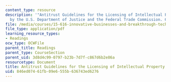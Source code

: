 ```yaml
---
content_type: resource
description: '"Antitrust Guidelines for the Licensing of Intellectual Property." Issued
  by the U.S. Department of Justice and the Federal Trade Commission. 6 April 1995.'
file: /media/courses/15-616-innovative-businesses-and-breakthrough-technologies-the-legal-issues-fall-2004/846ed07461fb09e6555b636743ed6276_ip_guide.pdf
file_type: application/pdf
learning_resource_types:
- Readings
ocw_type: OCWFile
parent_title: Readings
parent_type: CourseSection
parent_uid: 3d8d4c99-0797-b23b-7d7f-c867d6b2e86a
resourcetype: Document
title: Antitrust Guidelines for the Licensing of Intellectual Property
uid: 846ed074-61fb-09e6-555b-636743ed6276
---
```

